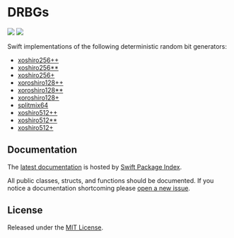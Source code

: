 # DRBGs

[![](https://img.shields.io/endpoint?url=https%3A%2F%2Fswiftpackageindex.com%2Fapi%2Fpackages%2Fsbooth%2FDRBGs%2Fbadge%3Ftype%3Dswift-versions)](https://swiftpackageindex.com/sbooth/DRBGs)
[![](https://img.shields.io/endpoint?url=https%3A%2F%2Fswiftpackageindex.com%2Fapi%2Fpackages%2Fsbooth%2FDRBGs%2Fbadge%3Ftype%3Dplatforms)](https://swiftpackageindex.com/sbooth/DRBGs)

Swift implementations of the following deterministic random bit generators:

- [xoshiro256++](https://prng.di.unimi.it/xoshiro256plusplus.c)
- [xoshiro256**](https://prng.di.unimi.it/xoshiro256starstar.c)
- [xoshiro256+](https://prng.di.unimi.it/xoshiro256plus.c)
- [xoroshiro128++](https://prng.di.unimi.it/xoshiro128plusplus.c)
- [xoroshiro128**](https://prng.di.unimi.it/xoshiro128starstar.c)
- [xoroshiro128+](https://prng.di.unimi.it/xoshiro128plus.c)
- [splitmix64](https://prng.di.unimi.it/splitmix64.c)
- [xoshiro512++](https://prng.di.unimi.it/xoshiro512plusplus.c)
- [xoshiro512**](https://prng.di.unimi.it/xoshiro512starstar.c)
- [xoshiro512+](https://prng.di.unimi.it/xoshiro512plus.c)

## Documentation

The [latest documentation](https://swiftpackageindex.com/sbooth/DRBGs/main/documentation/drbgs) is hosted by [Swift Package Index](https://swiftpackageindex.com/).

All public classes, structs, and functions should be documented. If you notice a documentation shortcoming please [open a new issue](https://github.com/sbooth/DRBGs/issues/new/choose).

## License

Released under the [MIT License](https://github.com/sbooth/DRBGs/blob/main/LICENSE.txt).
